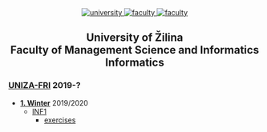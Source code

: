<div align="center">
	<a href="https://www.vutbr.cz/en/" target="_blank">
		<img src="https://img.shields.io/badge/university-University%20of%20Žilina-2B3A65.svg" alt="university">
	</a>
	<a href="http://www.fit.vutbr.cz/.en" target="_blank">
		<img src="https://img.shields.io/badge/faculty-Faculty%20of%20Management%20Science%20and%20Informatics-FECE50.svg" alt="faculty">
	</a>
  <a href="http://www.fit.vutbr.cz/.en" target="_blank">
		<img src="https://img.shields.io/badge/program-Informatics-00a9e0.svg" alt="faculty">
	</a>
</div>

<h2 align="center">
	University of Žilina<br>Faculty of Management Science and Informatics<br>Informatics
</h2>

### [UNIZA-FRI](https://github.com/benkosa/UNIZA-FRI) 2019-?
* **[1. Winter](https://github.com/benkosa/UNIZA-FRI/tree/master/1TERM)** 2019/2020
	* [INF1](https://github.com/benkosa/UNIZA-FRI/tree/master/1TERM/inf1)
		* [exercises](https://github.com/benkosa/UNIZA-FRI/tree/master/1TERM/inf1/exercises)
